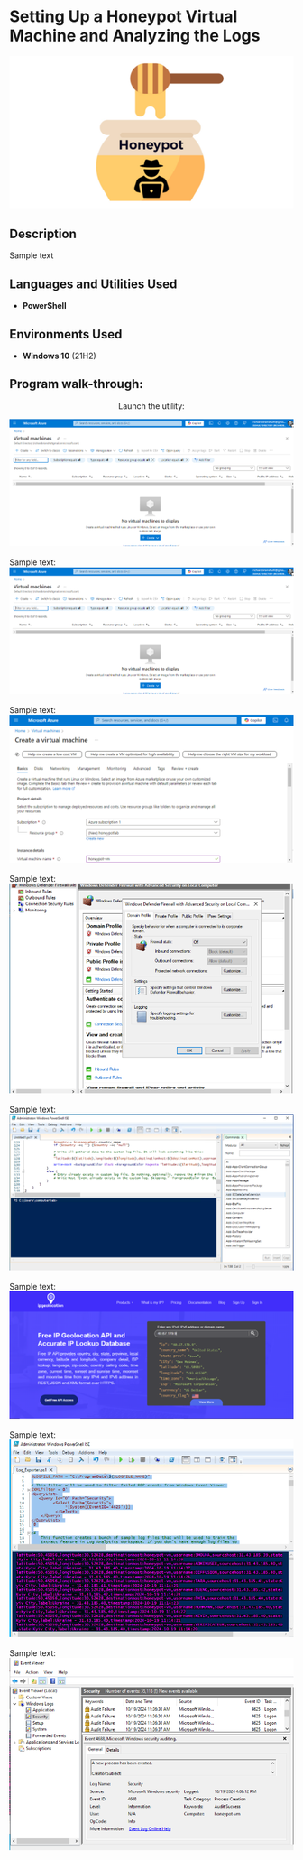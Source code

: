 <h1>Setting Up a Honeypot Virtual Machine and Analyzing the Logs</h1>

![](https://github.com/rbrianshutt/honeypot_virtual_machine/blob/main/images/honeypot.png)

<h2>Description</h2>
Sample text
<br />


<h2>Languages and Utilities Used</h2>

- <b>PowerShell</b> 


<h2>Environments Used </h2>

- <b>Windows 10</b> (21H2)

<h2>Program walk-through:</h2>

<p align="center">
Launch the utility: <br/>
 
![](https://github.com/rbrianshutt/honeypot_virtual_machine/blob/main/images/create_virtual_machine.PNG)
<br />
<br />
Sample text:  <br/>
![](https://github.com/rbrianshutt/honeypot_virtual_machine/blob/main/images/create_virtual_machine.PNG)
<br />
<br />
Sample text:  <br/>
![](https://github.com/rbrianshutt/honeypot_virtual_machine/blob/main/images/setup_virtual_machine.PNG)
<br />
<br />
Sample text:  <br/>
![](https://github.com/rbrianshutt/honeypot_virtual_machine/blob/main/images/disable_fireware.PNG)
<br />
<br />
Sample text:  <br/>
![](https://github.com/rbrianshutt/honeypot_virtual_machine/blob/main/images/script_security_log_powershell.PNG)
<br />
<br />
Sample text:  <br/>
![](https://github.com/rbrianshutt/honeypot_virtual_machine/blob/main/images/ipgeolocation.PNG)
<br />
<br />
Sample text:  <br/>
![](https://github.com/rbrianshutt/honeypot_virtual_machine/blob/main/images/powershell_script_parsing_data.PNG)
<br />
<br />
Sample text:  <br/>
![](https://github.com/rbrianshutt/honeypot_virtual_machine/blob/main/images/event_viewer.PNG)
</p>

<!--
 ```diff
- text in red
+ text in green
! text in orange
# text in gray
@@ text in purple (and bold)@@
```
--!>
